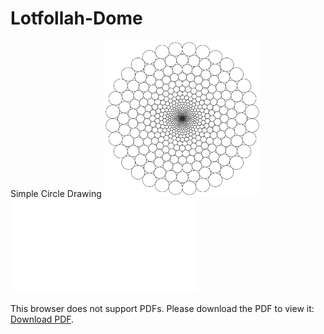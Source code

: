 # Lotfollah-Dome
Simple Circle Drawing
<img src="Lotfollah Dome 1.png" alt="Lots of Circles" height='250' width='250'>
 <object data="Lotfollah.pdf" type="application/pdf" width="1000" height="700">
    <embed src="Lotfollah.pdf">
        <p>This browser does not support PDFs. Please download the PDF to view it: <a href="Lotfollah.pdf">Download PDF</a>.</p>
    </embed>
</object>
